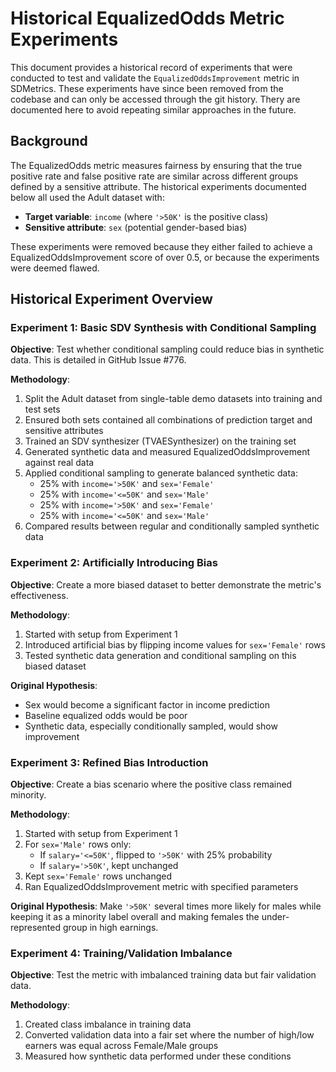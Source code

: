 # Historical EqualizedOdds Metric Experiments

This document provides a historical record of experiments that were conducted to test and validate the `EqualizedOddsImprovement` metric in SDMetrics. These experiments have since been removed from the codebase and can only be accessed through the git history. Thery are documented here to avoid repeating similar approaches in the future.

## Background

The EqualizedOdds metric measures fairness by ensuring that the true positive rate and false positive rate are similar across different groups defined by a sensitive attribute. The historical experiments documented below all used the Adult dataset with:

- **Target variable**: `income` (where `'>50K'` is the positive class)
- **Sensitive attribute**: `sex` (potential gender-based bias)

These experiments were removed because they either failed to achieve a EqualizedOddsImprovement score of over 0.5, or because the experiments were deemed flawed.

## Historical Experiment Overview

### Experiment 1: Basic SDV Synthesis with Conditional Sampling

**Objective**: Test whether conditional sampling could reduce bias in synthetic data. This is detailed in GitHub Issue #776.

**Methodology**:

1. Split the Adult dataset from single-table demo datasets into training and test sets
2. Ensured both sets contained all combinations of prediction target and sensitive attributes
3. Trained an SDV synthesizer (TVAESynthesizer) on the training set
4. Generated synthetic data and measured EqualizedOddsImprovement against real data
5. Applied conditional sampling to generate balanced synthetic data:
   - 25% with `income='>50K'` and `sex='Female'`
   - 25% with `income='<=50K'` and `sex='Male'`
   - 25% with `income='>50K'` and `sex='Female'`
   - 25% with `income='<=50K'` and `sex='Male'`
6. Compared results between regular and conditionally sampled synthetic data

### Experiment 2: Artificially Introducing Bias

**Objective**: Create a more biased dataset to better demonstrate the metric's effectiveness.

**Methodology**:

1. Started with setup from Experiment 1
2. Introduced artificial bias by flipping income values for `sex='Female'` rows
3. Tested synthetic data generation and conditional sampling on this biased dataset

**Original Hypothesis**:

- Sex would become a significant factor in income prediction
- Baseline equalized odds would be poor
- Synthetic data, especially conditionally sampled, would show improvement

### Experiment 3: Refined Bias Introduction

**Objective**: Create a bias scenario where the positive class remained minority.

**Methodology**:

1. Started with setup from Experiment 1
2. For `sex='Male'` rows only:
   - If `salary='<=50K'`, flipped to `'>50K'` with 25% probability
   - If `salary='>50K'`, kept unchanged
3. Kept `sex='Female'` rows unchanged
4. Ran EqualizedOddsImprovement metric with specified parameters

**Original Hypothesis**: Make `'>50K'` several times more likely for males while keeping it as a minority label overall and making females the under-represented group in high earnings.

### Experiment 4: Training/Validation Imbalance

**Objective**: Test the metric with imbalanced training data but fair validation data.

**Methodology**:

1. Created class imbalance in training data
2. Converted validation data into a fair set where the number of high/low earners was equal across Female/Male groups
3. Measured how synthetic data performed under these conditions
